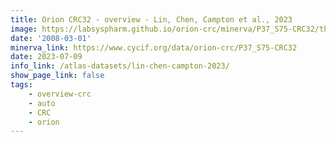 ```yaml
---
title: Orion CRC32 - overview - Lin, Chen, Campton et al., 2023
image: https://labsyspharm.github.io/orion-crc/minerva/P37_S75-CRC32/thumbnail.jpg
date: '2008-03-01'
minerva_link: https://www.cycif.org/data/orion-crc/P37_S75-CRC32
date: 2023-07-09
info_link: /atlas-datasets/lin-chen-campton-2023/
show_page_link: false
tags:
    - overview-crc
    - auto
    - CRC
    - orion
---
```

